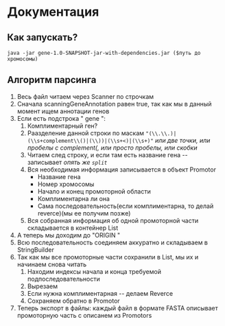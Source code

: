 # Документация

## Как запускать?

`java -jar gene-1.0-SNAPSHOT-jar-with-dependencies.jar ($путь до хромосомы)`

## Алгоритм парсинга
1. Весь файл читаем через Scanner по строчкам
2. Сначала scanningGeneAnnotation равен true, так как мы в данный момент ищем аннотации генов
3. Если есть подстрока "   gene   ":
    1. Комплиментарный ген?
    2. Раазделение данной строки по маскам `"(\\.\\.)|(\\s+complement\\()|(\\))|(\\s+<)|(\\s+)"` *или две точки, или пробелы с complement(, или просто пробелы, или скобки*
    3. Читаем след строку, и если там есть название гена -- записывает *опять же `split`*
    4. Вся необходимая информация записывается в объект Promotor
        * Название гена
        * Номер хромосомы
        * Начало и конец промоторной области
        * Комплиментарна ли она
        * Сама последовательность(если комплиментарна, то делай reverce)(мы ее получим позже)
    5. Вся собранная информация об одной промоторной части складывается в контейнер List
4. А теперь мы доходим до "ORIGIN    "
5. Всю последовательность соединяем аккуратно и складываем в StringBuilder
6. Так как мы все промоторные части сохранили в List, мы их и начинаем снова читать
    1. Находим индексы начала и конца требуемой подпоследовательности
    2. Вырезаем
    3. Если нужна комплиментарная -- делаем Reverce
    4. Сохраняем обратно в Promotor
7. Теперь экспорт в файлы: каждый файл в формате FASTA описывает промоторную часть с описанем из Promotors

